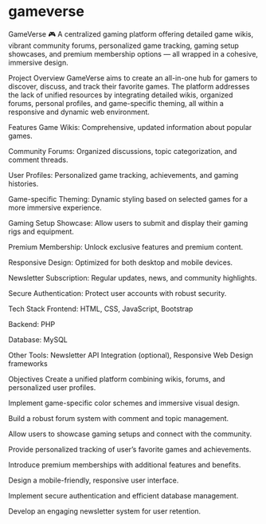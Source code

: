 # gameverse
GameVerse 🎮
A centralized gaming platform offering detailed game wikis, vibrant community forums, personalized game tracking, gaming setup showcases, and premium membership options — all wrapped in a cohesive, immersive design.

Project Overview
GameVerse aims to create an all-in-one hub for gamers to discover, discuss, and track their favorite games. The platform addresses the lack of unified resources by integrating detailed wikis, organized forums, personal profiles, and game-specific theming, all within a responsive and dynamic web environment.

 Features
 Game Wikis: Comprehensive, updated information about popular games.

 Community Forums: Organized discussions, topic categorization, and comment threads.

 User Profiles: Personalized game tracking, achievements, and gaming histories.

 Game-specific Theming: Dynamic styling based on selected games for a more immersive experience.

 Gaming Setup Showcase: Allow users to submit and display their gaming rigs and equipment.

 Premium Membership: Unlock exclusive features and premium content.

 Responsive Design: Optimized for both desktop and mobile devices.

 Newsletter Subscription: Regular updates, news, and community highlights.

 Secure Authentication: Protect user accounts with robust security.

 Tech Stack
Frontend: HTML, CSS, JavaScript, Bootstrap

Backend: PHP

Database: MySQL

Other Tools: Newsletter API Integration (optional), Responsive Web Design frameworks

 Objectives
Create a unified platform combining wikis, forums, and personalized user profiles.

Implement game-specific color schemes and immersive visual design.

Build a robust forum system with comment and topic management.

Allow users to showcase gaming setups and connect with the community.

Provide personalized tracking of user’s favorite games and achievements.

Introduce premium memberships with additional features and benefits.

Design a mobile-friendly, responsive user interface.

Implement secure authentication and efficient database management.

Develop an engaging newsletter system for user retention.
